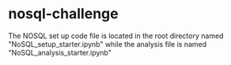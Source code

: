 # nosql-challenge
The NOSQL set up code file is located in the root directory named "NoSQL_setup_starter.ipynb" while the analysis file is named "NoSQL_analysis_starter.ipynb"